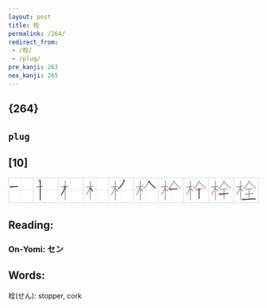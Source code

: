 ```yaml
---
layout: post
title: 栓
permalink: /264/
redirect_from:
 - /栓/
 - /plug/
pre_kanji: 263
nex_kanji: 265
---
```


## {264}

## `plug`

## [10]

<div class="stroke"><img src="../images/E6A093.png" /></div>

## Reading:

### On-Yomi: セン

## Words:

栓(せん): stopper, cork
